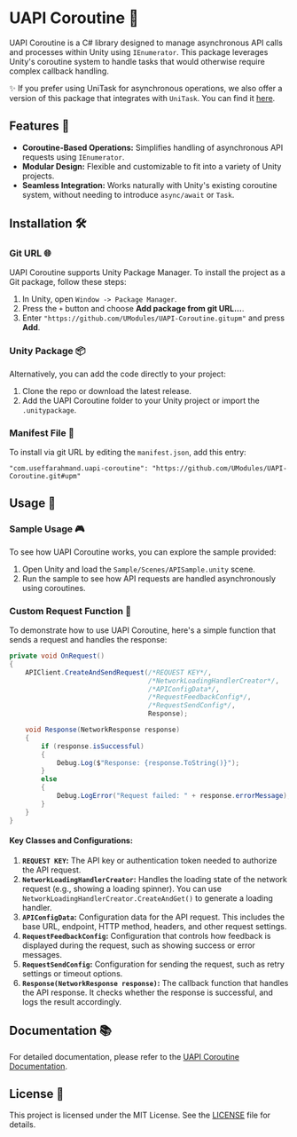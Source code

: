 # UAPI Coroutine 🚀
UAPI Coroutine is a C# library designed to manage asynchronous API calls and processes within Unity using `IEnumerator`. This package leverages Unity's coroutine system to handle tasks that would otherwise require complex callback handling.

✨ If you prefer using UniTask for asynchronous operations, we also offer a version of this package that integrates with `UniTask`. You can find it [here](https://github.com/UModules/UAPI).

## Features 🌟
* **Coroutine-Based Operations:** Simplifies handling of asynchronous API requests using `IEnumerator`.
* **Modular Design:** Flexible and customizable to fit into a variety of Unity projects.
* **Seamless Integration:** Works naturally with Unity's existing coroutine system, without needing to introduce `async/await` or `Task`.

## Installation 🛠️
### Git URL 🌐
UAPI Coroutine supports Unity Package Manager. To install the project as a Git package, follow these steps:
1. In Unity, open `Window -> Package Manager`.
2. Press the `+` button and choose **Add package from git URL...**.
3. Enter `"https://github.com/UModules/UAPI-Coroutine.gitupm"` and press **Add**.

### Unity Package 📦
Alternatively, you can add the code directly to your project:
1. Clone the repo or download the latest release.
2. Add the UAPI Coroutine folder to your Unity project or import the `.unitypackage`.

### Manifest File 📄
To install via git URL by editing the `manifest.json`, add this entry:

`"com.useffarahmand.uapi-coroutine": "https://github.com/UModules/UAPI-Coroutine.git#upm"`

## Usage 📖
### Sample Usage 🎮
To see how UAPI Coroutine works, you can explore the sample provided:
1. Open Unity and load the `Sample/Scenes/APISample.unity` scene.
2. Run the sample to see how API requests are handled asynchronously using coroutines.

### Custom Request Function 🔧
To demonstrate how to use UAPI Coroutine, here's a simple function that sends a request and handles the response:
```C#
private void OnRequest()
{
    APIClient.CreateAndSendRequest(/*REQUEST KEY*/,
                                   /*NetworkLoadingHandlerCreator*/,
                                   /*APIConfigData*/, 
                                   /*RequestFeedbackConfig*/,
                                   /*RequestSendConfig*/,
                                   Response);

    void Response(NetworkResponse response)
    {
        if (response.isSuccessful)
        {
            Debug.Log($"Response: {response.ToString()}");
        }
        else
        {
            Debug.LogError("Request failed: " + response.errorMessage);
        }
    }
}
```
#### Key Classes and Configurations:
1. **`REQUEST KEY`:** The API key or authentication token needed to authorize the API request.
2. **`NetworkLoadingHandlerCreator`:** Handles the loading state of the network request (e.g., showing a loading spinner). You can use `NetworkLoadingHandlerCreator.CreateAndGet()` to generate a loading handler.
3. **`APIConfigData`:** Configuration data for the API request. This includes the base URL, endpoint, HTTP method, headers, and other request settings.
4. **`RequestFeedbackConfig`:** Configuration that controls how feedback is displayed during the request, such as showing success or error messages.
5. **`RequestSendConfig`:** Configuration for sending the request, such as retry settings or timeout options.
6. **`Response(NetworkResponse response)`:** The callback function that handles the API response. It checks whether the response is successful, and logs the result accordingly.

## Documentation 📚
For detailed documentation, please refer to the [UAPI Coroutine Documentation](https://github.com/UModules/UAPI-Coroutine/wiki).

## License 📝
This project is licensed under the MIT License. See the [LICENSE](https://github.com/UModules/UAPI-Coroutine/blob/main/LICENSE) file for details.
